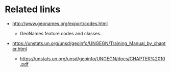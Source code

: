 # Related links


-   http://www.geonames.org/export/codes.html
    -   GeoNames feature codes and classes.

-   https://unstats.un.org/unsd/geoinfo/UNGEGN/Training_Manual_by_chapter.html
    -   https://unstats.un.org/unsd/geoinfo/UNGEGN/docs/CHAPTER%2010.pdf


